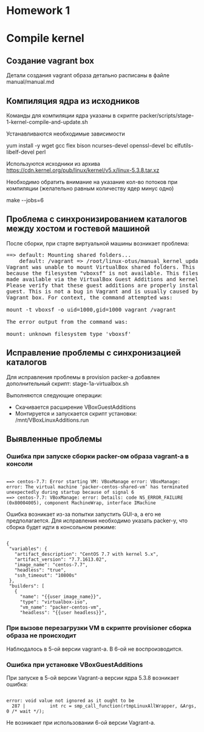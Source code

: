 # Homework 1
# Compile kernel

## Создание vagrant box

Детали создания vagrant образа детально расписаны в файле manual/manual.md

## Компиляция ядра из исходников

Команды для компиляции ядра указаны в скрипте packer/scripts/stage-1-kernel-compile-and-update.sh

Устанавливаются необходимые зависимости

yum install -y wget gcc flex bison ncurses-devel openssl-devel bc elfutils-libelf-devel perl

Используются исходники из архива https://cdn.kernel.org/pub/linux/kernel/v5.x/linux-5.3.8.tar.xz

Необходимо обратить внимание на указание кол-во потоков при компиляции (желательно равным количеству ядер минус одно)

make --jobs=6

## Проблема с синхронизированием каталогов между хостом и гостевой машиной

После сборки, при старте виртуальной машины возникает проблема:

<pre>
==> default: Mounting shared folders...
    default: /vagrant => /root/linux-otus/manual_kernel_update/test
Vagrant was unable to mount VirtualBox shared folders. This is usually
because the filesystem "vboxsf" is not available. This filesystem is
made available via the VirtualBox Guest Additions and kernel module.
Please verify that these guest additions are properly installed in the
guest. This is not a bug in Vagrant and is usually caused by a faulty
Vagrant box. For context, the command attempted was:

mount -t vboxsf -o uid=1000,gid=1000 vagrant /vagrant

The error output from the command was:

mount: unknown filesystem type 'vboxsf'
</pre>

## Исправление проблемы с синхронизацией каталогов

Для исправления проблемы в provision packer-а добавлен дополнительный скрипт: stage-1a-virtualbox.sh

Выполняются следующие операции:

*  Скачивается расширение VBoxGuestAdditions
*  Монтируется и запускается скрипт установки: /mnt/VBoxLinuxAdditions.run

## Выявленные проблемы

### Ошибка при запуске сборки packer-ом образа vagrant-а в консоли

<pre><code>
==> centos-7.7: Error starting VM: VBoxManage error: VBoxManage: error: The virtual machine ‘packer-centos-shared-vm’ has terminated unexpectedly during startup because of signal 6
==> centos-7.7: VBoxManage: error: Details: code NS_ERROR_FAILURE (0x80004005), component MachineWrap, interface IMachine
</code></pre>

Ошибка возникает из-за попытки запустить GUI-а, а его не предполагается.
Для исправления необходимо указать packer-у, что сборка будет идти в консольном режиме:

<pre><code>
{
 "variables": {
   "artifact_description": "CentOS 7.7 with kernel 5.x",
   "artifact_version": "7.7.1613.02",
   "image_name": "centos-7.7",
   "headless": "true",
   "ssh_timeout": "10800s"
 },
 "builders": [
   {
     "name": "{{user image_name}}",
     "type": "virtualbox-iso",
     "vm_name": "packer-centos-vm",
     "headless": "{{user headless}}",
</code></pre>

### При вызове перезагрузки VM в скрипте provisioner сборка образа не происходит

Наблюдалось в 5-ой версии vagrant-а. В 6-ой не воспроизводится.

### Ошибка при установке VBoxGuestAdditions

При запуске в 5-ой версии Vagrant-а версии ядра 5.3.8  возникает ошибка:

<pre><code>
error: void value not ignored as it ought to be
  287 |         int rc = smp_call_function(rtmpLinuxAllWrapper, &Args, 0 /* wait */);
</code></pre>

Не возникает при использовании 6-ой версии Vagrant-а.

